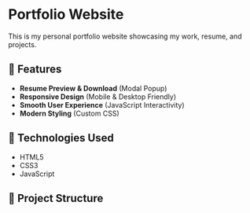 # Portfolio Website

This is my personal portfolio website showcasing my work, resume, and projects.

## 🚀 Features
- **Resume Preview & Download** (Modal Popup)
- **Responsive Design** (Mobile & Desktop Friendly)
- **Smooth User Experience** (JavaScript Interactivity)
- **Modern Styling** (Custom CSS)

## 🔧 Technologies Used
- HTML5
- CSS3
- JavaScript

## 📂 Project Structure
